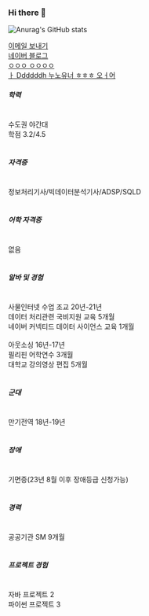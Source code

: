 ### Hi there 👋

<!-- 깃허브 상태 표시 -->
![Anurag's GitHub stats](https://github-readme-stats.vercel.app/api?username=Grokeen&show_icons=true&theme=radical)




<div>
  <a href="mailto:ygreen0516@gmail.com">
  이메일 보내기
  </a>
</div>

<div>
  <a href="https://blog.naver.com/ygreen0516" font-size="40px">
    네이버 블로그
  </a>
</div>

<div>
  <a href="">
    ㅇㅇㅇ ㅇㅇㅇㅇ
  </a>
</div>

<div>
  <a href="">ㅏ
Ddddddh 누노유너 ㅎㅎㅎ 오ㅓ어
  </a>
</div>

<div>
  <h5>학력</h5><br>
  수도권 야간대 <br>
  학점 3.2/4.5 <br>
  <br>
  <h5>자격증</h5> <br>
  정보처리기사/빅데이터분석기사/ADSP/SQLD <br>
  <br>
  <h5>어학 자격증</h5><br>
  없음<br>
  <br>
  <h5>알바 및 경험</h5><br>
  사물인터넷 수업 조교 20년-21년 <br>
  데이터 처리관련 국비지원 교육 5개월 <br>
  네이버 커넥티드 데이터 사이언스 교육 1개월 <br>
  <br>
  아웃소싱 16년-17년 <br>
  필리핀 어학연수 3개월<br>
  대학교 강의영상 편집 5개월 <br>
  
  <br>
  <h5>군대</h5><br>
  만기전역 18년-19년  <br>
  <br>
  <h5>장애</h5><br>
  기면증(23년 8월 이후 장애등급 신청가능)<br>
  <br>
  <h5>경력</h5> <br>
  공공기관 SM 9개월 <br>
  <br>
  <h5>프로젝트 경험</h5><br>
  자바 프로젝트 2<br>
  파이썬 프로젝트 3<br>


</div>

<!--
**Grokeen/Grokeen** is a ✨ _special_ ✨ repository because its `README.md` (this file) appears on your GitHub profile.

Here are some ideas to get you started:

- 🔭 I’m currently working on ...
- 🌱 I’m currently learning ...
- 👯 I’m looking to collaborate on ...
- 🤔 I’m looking for help with ...
- 💬 Ask me about ...
- 📫 How to reach me: ...
- 😄 Pronouns: ...
- ⚡ Fun fact: ...
-->
